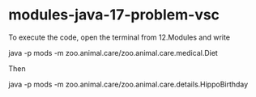 # modules-java-17-problem-vsc

To execute the code, open the terminal from 12.Modules and write

java -p mods -m zoo.animal.care/zoo.animal.care.medical.Diet

Then

java -p mods -m zoo.animal.care/zoo.animal.care.details.HippoBirthday
